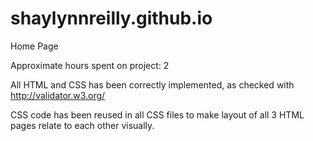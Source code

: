shaylynnreilly.github.io
========================
Home Page

Approximate hours spent on project: 2

All HTML and CSS has been correctly implemented, as checked with http://validator.w3.org/

CSS code has been reused in all CSS files to make layout of all 3 HTML pages 
relate to each other visually. 
